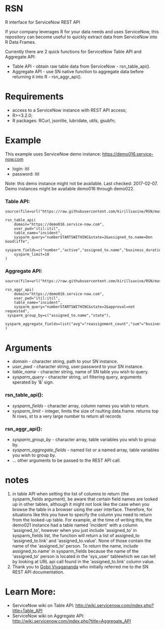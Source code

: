 # RSN
R interface for ServiceNow REST API

If your company leverages R for your data needs and uses ServiceNow, this repository can become useful to quickly extract data from ServiceNow into R Data Frames.

Currently there are 2 quick functions for ServiceNow Table API and Aggregate API:
 - Table API - obtain raw table data from ServiceNow - rsn_table_api().
 - Aggregate API - use SN native function to aggregate data before returning it into R - rsn_aggr_api().


# Requirements
 - access to a ServiceNow instance with REST API access;
 - R>=3.2.0;
 - R packages: RCurl, jsonlite, lubridate, utils, gsubfn;

# Example

This example uses ServiceNow demo instance:
https://demo016.service-now.com
 - login: itil
 - password: itil

Note: this demo instance might not be available. Last checked: 2017-02-07. Demo instances might be available demo016 through demo022.

### Table API:
```
source(file=url("https://raw.githubusercontent.com/kirillsavine/RSN/master/rsn.r"))

rsn_table_api(
	domain="https://demo016.service-now.com",  
	user_pwd="itil:itil",   
	table_name="incident",		
	sysparm_query="numberSTARTSWITHINC&state=2&assigned_to.name=Don Goodliffe",	 
	sysparm_fields=c("number","active","assigned_to.name","business_duration","state"),  
	sysparm_limit=10   
)
```
		
### Aggregate API:
```
source(file=url("https://raw.githubusercontent.com/kirillsavine/RSN/master/rsn.r"))

rsn_aggr_api(
	domain="https://demo016.service-now.com",	
	user_pwd="itil:itil",				
	table_name="incident",				
	sysparm_query="numberSTARTSWITHINC&state=2&approval=not requested",	
 sysparm_group_by=c("assigned_to.name","state"), 
	sysparm_aggregate_fields=list("avg"="reassignment_count","sum"="business_duration")			
)		
```		
		
# Arguments

 - *domain* - character string, path to your SN instance.
 - *user_pwd* - character string, user:password to your SN instance.
 - *table_name* - character string, name of SN table you wish to query.
 - *sysparm_query* - character string, url filtering query, arguments sperated by '&' sign.

### rsn_table_api():
 - *sysparm_fields* - character array, column names you wish to return.
 - *sysparm_limit* - integer, limits the size of rsulting data.frame. returns top N rows, st to a very large number to return all records

### rsn_aggr_api():
 - *sysparm_group_by* - character array, table variables you wish to group by.
 - *sysparm_aggregate_fields* - named list or a named array, table variables you wish to group by.
 - ... other arguments to be passed to the REST API call.

# notes
1.	in table API when setting the list of columns to return (the sysparm_fields argument), be aware that certain field names are looked up in other tables, although it might not look like the case when you browse the  table in a browser using the user interface. Therefore, for situations like this you have to specify the column you need to return from the looked-up table. For example, at the time of writing this, the demo021 instance had a table named 'incident' with a column 'assigned_to', however when you just include 'assigned_to' in sysparm_fields list, the function will return a list of assigned_to 'assigned_to.link' and 'assigned_to.value'. None of those contain the name of the 'assigned_to' person. To return the name, include assigned_to.name' in sysparm_fields because the name of the 'assigned_to' person is located in the 'sys_user' tablewhich we can tell by looking at URL api call found in the 'assigned_to.link' column value.
2.	Thank you to [Gobii Vivagananda](https://www.linkedin.com/in/gobii/) who initially referred me to the SN REST API documentation.


# Learn More:
 - ServiceNow wiki on Table API: http://wiki.servicenow.com/index.php?title=Table_API 
 - ServiceNow wiki on Aggregate API: http://wiki.servicenow.com/index.php?title=Aggregate_API

